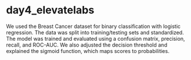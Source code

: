 # day4_elevatelabs

We used the Breast Cancer dataset for binary classification with logistic regression. The data was split into training/testing sets and standardized. The model was trained and evaluated using a confusion matrix, precision, recall, and ROC-AUC. We also adjusted the decision threshold and explained the sigmoid function, which maps scores to probabilities.
